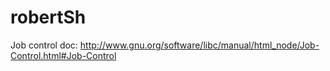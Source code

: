 robertSh
====


Job control doc:
http://www.gnu.org/software/libc/manual/html_node/Job-Control.html#Job-Control